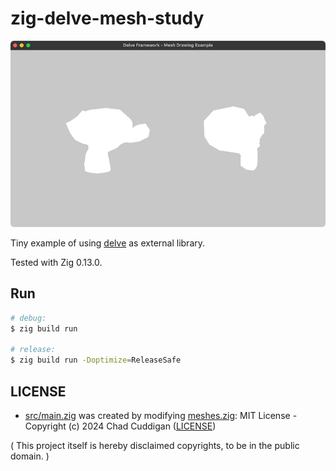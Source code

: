 # zig-delve-mesh-study

![screenshot](screenshot.png)

Tiny example of using [delve](https://github.com/Interrupt/delve-framework) as external library.

Tested with Zig 0.13.0.

## Run

```bash
# debug:
$ zig build run

# release:
$ zig build run -Doptimize=ReleaseSafe
```

## LICENSE

- [src/main.zig](src/main.zig) was created by modifying [meshes.zig](https://github.com/Interrupt/delve-framework/blob/3250a6a486277f69c60cb449ffd5540e7cee2309/src/examples/meshes.zig): MIT License - Copyright (c) 2024 Chad Cuddigan ([LICENSE](https://github.com/Interrupt/delve-framework/blob/3f3e9dcc0f418a6338ed17ebadbe5bd68a6227a7/LICENSE))

( This project itself is hereby disclaimed copyrights, to be in the public domain. )